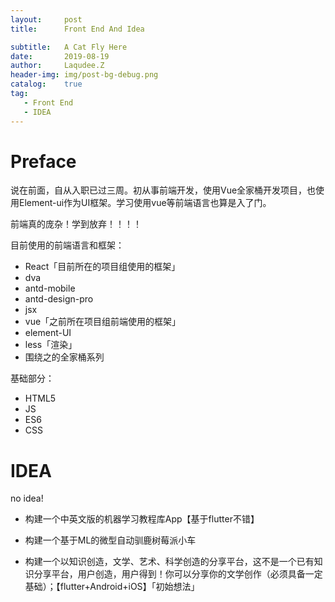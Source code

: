 ```yaml
---
layout:     post
title:      Front End And Idea

subtitle:   A Cat Fly Here 
date:       2019-08-19
author:     Laqudee.Z
header-img: img/post-bg-debug.png
catalog:    true
tag:
   - Front End
   - IDEA
---
```


# Preface
说在前面，自从入职已过三周。初从事前端开发，使用Vue全家桶开发项目，也使用Element-ui作为UI框架。学习使用vue等前端语言也算是入了门。

前端真的庞杂！学到放弃！！！！

目前使用的前端语言和框架：
- React「目前所在的项目组使用的框架」
- dva
- antd-mobile
- antd-design-pro
- jsx
- vue「之前所在项目组前端使用的框架」
- element-UI
- less「渲染」
- 围绕之的全家桶系列

基础部分：
- HTML5
- JS
- ES6
- CSS

# IDEA
no idea!

- 构建一个中英文版的机器学习教程库App【基于flutter不错】

- 构建一个基于ML的微型自动驯鹿树莓派小车

- 构建一个以知识创造，文学、艺术、科学创造的分享平台，这不是一个已有知识分享平台，用户创造，用户得到！你可以分享你的文学创作（必须具备一定基础）；【flutter+Android+iOS】「初始想法」
